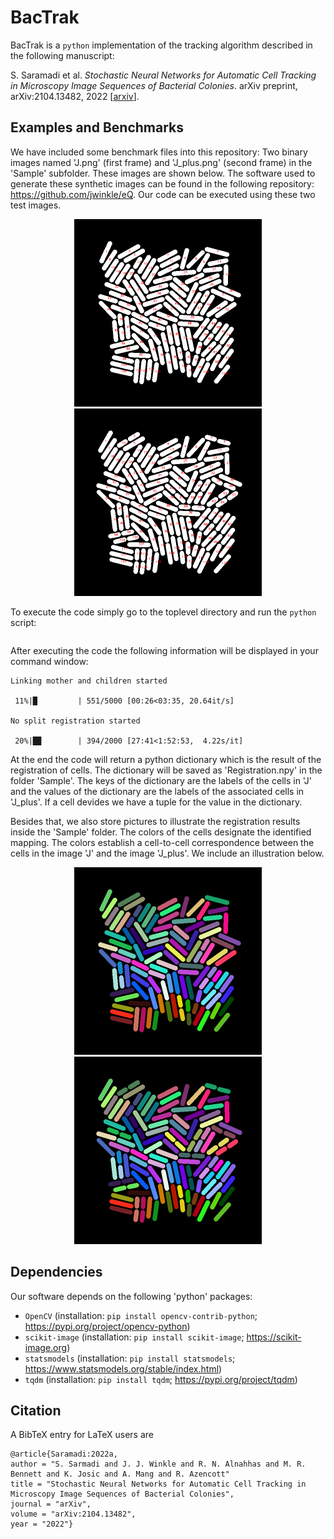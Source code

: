 # BacTrak

BacTrak is a `python` implementation of the tracking algorithm described in the following manuscript:

S. Saramadi et al. *Stochastic Neural Networks for Automatic Cell Tracking in Microscopy Image Sequences of Bacterial Colonies*. arXiv preprint, arXiv:2104.13482, 2022 [[arxiv](https://arxiv.org/abs/2104.13482)].
 

## Examples and Benchmarks

We have included some benchmark files into this repository: Two binary images named 'J.png' (first frame) and 'J_plus.png' (second frame) in the 'Sample' subfolder. These images are shown below. The software used to generate these synthetic images can be found in the following repository: https://github.com/jwinkle/eQ. Our code can be executed using these two test images.

<p align="center">
<img src="Images/J_labeled_cells.png" alt="J"  width="300"/>
<img src="Images/J_plus_labeled_cells.png" alt="J"  width="300"/>
</p>

To execute the code simply go to the toplevel directory and run the `python` script:
```
```

After executing the code the following information will be displayed in your command window: 
``` 
Linking mother and children started

 11%|█         | 551/5000 [00:26<03:35, 20.64it/s]
 
No split registration started

 20%|█▉        | 394/2000 [27:41<1:52:53,  4.22s/it]
``` 


At the end the code will return a python dictionary which is the result of the registration of cells. The dictionary will be saved as 'Registration.npy' in the folder 'Sample'. The keys of the dictionary are the labels of the cells in 'J' and the values of the dictionary are the labels of the associated cells in 'J_plus'. If a cell devides we have a tuple for the value in the dictionary.

Besides that, we also store pictures to illustrate the registration results inside the 'Sample' folder. The colors of the cells designate the identified mapping. The colors establish a cell-to-cell correspondence between the cells in the image 'J' and the image 'J_plus'. We include an illustration below. 


<p align="center">
<img src="Images/Colored_J.png" alt="J"  width="300"/>
<img src="Images/Colored_J_plus.png" alt="J"  width="300"/>
</p>
 
 

## Dependencies

Our software depends on the following 'python' packages:

* `OpenCV` (installation: `pip install opencv-contrib-python`; https://pypi.org/project/opencv-python)
* `scikit-image` (installation: `pip install scikit-image`; https://scikit-image.org)
* `statsmodels` (installation: `pip install statsmodels`; https://www.statsmodels.org/stable/index.html)
* `tqdm` (installation: `pip install tqdm`; https://pypi.org/project/tqdm)



## Citation

A BibTeX entry for LaTeX users are
```TeX
@article{Saramadi:2022a,
author = "S. Sarmadi and J. J. Winkle and R. N. Alnahhas and M. R. Bennett and K. Josic and A. Mang and R. Azencott"
title = "Stochastic Neural Networks for Automatic Cell Tracking in Microscopy Image Sequences of Bacterial Colonies",
journal = "arXiv",
volume = "arXiv:2104.13482",
year = "2022"}
```
